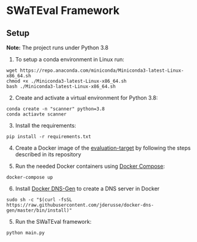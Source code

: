 # SWaTEval Framework

## Setup

**Note:** The project runs under Python 3.8 

1. To setup a conda environment in Linux run:

```
wget https://repo.anaconda.com/miniconda/Miniconda3-latest-Linux-x86_64.sh
chmod +x ./Miniconda3-latest-Linux-x86_64.sh
bash ./Miniconda3-latest-Linux-x86_64.sh
```

2. Create and activate a virtual environment for Python 3.8:

```
conda create -n "scanner" python=3.8
conda actiavte scanner
```

3. Install the requirements:

```
pip install -r requirements.txt
```

4. Create a Docker image of the [evaluation-target](https://github.com/SWaTEval/framework) by following the steps described in its repository

5. Run the needed Docker containers using [Docker Compose](https://docs.docker.com/compose/): 


```
docker-compose up
```

6. Install [Docker DNS-Gen](https://github.com/jderusse/docker-dns-gen) to create a DNS server in Docker

```
sudo sh -c "$(curl -fsSL https://raw.githubusercontent.com/jderusse/docker-dns-gen/master/bin/install)"
```

5. Run the SWaTEval framework:

```
python main.py
```